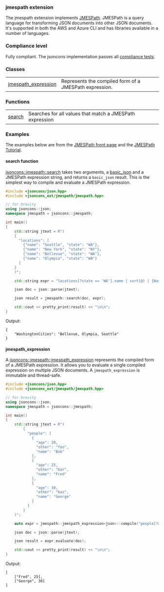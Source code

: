 ### jmespath extension

The jmespath extension implements [JMESPath](https://jmespath.org/). JMESPath is a query language 
for transforming JSON documents into other JSON documents.
It's supported in both the AWS and Azure CLI and has libraries available in a number of languages.

### Compliance level

Fully compliant. The jsoncons implementation passes all [compliance tests](https://github.com/jmespath/jmespath.test).

### Classes
<table border="0">
  <tr>
    <td><a href="jmespath_expression.md">jmespath_expression</a></td>
    <td>Represents the compiled form of a JMESPath expression.</td> 
  </tr>
</table>

### Functions

<table border="0">
  <tr>
    <td><a href="search.md">search</a></td>
    <td>Searches for all values that match a JMESPath expression</td> 
  </tr>
</table>
    
### Examples

The examples below are from the [JMESPath front page](https://jmespath.org/) and the [JMESPath Tutorial](https://jmespath.org/tutorial.html).

#### search function

[jsoncons::jmespath::search](search.md) takes two arguments, a [basic_json](../basic_json.md) 
and a JMESPath expression string, and returns a `basic_json` result. This is the simplest way to
compile and evaluate a JMESPath expression.

```c++
#include <jsoncons/json.hpp>
#include <jsoncons_ext/jmespath/jmespath.hpp>

// for brevity
using jsoncons::json; 
namespace jmespath = jsoncons::jmespath;

int main() 
{
    std::string jtext = R"(
    {
      "locations": [
        {"name": "Seattle", "state": "WA"},
        {"name": "New York", "state": "NY"},
        {"name": "Bellevue", "state": "WA"},
        {"name": "Olympia", "state": "WA"}
      ]
    }        
    )";

    std::string expr = "locations[?state == 'WA'].name | sort(@) | {WashingtonCities: join(', ', @)}";

    json doc = json::parse(jtext);

    json result = jmespath::search(doc, expr);

    std::cout << pretty_print(result) << "\n\n";
}
```
Output:
```
{
    "WashingtonCities": "Bellevue, Olympia, Seattle"
}
```

#### jmespath_expression

A [jsoncons::jmespath::jmespath_expression](jmespath_expression.md) 
represents the compiled form of a JMESPath expression. It allows you to 
evaluate a single compiled expression on multiple JSON documents.
A `jmespath_expression` is immutable and thread-safe. 

```c++
#include <jsoncons/json.hpp>
#include <jsoncons_ext/jmespath/jmespath.hpp>

// for brevity
using jsoncons::json; 
namespace jmespath = jsoncons::jmespath;

int main()
{ 
    std::string jtext = R"(
        {
          "people": [
            {
              "age": 20,
              "other": "foo",
              "name": "Bob"
            },
            {
              "age": 25,
              "other": "bar",
              "name": "Fred"
            },
            {
              "age": 30,
              "other": "baz",
              "name": "George"
            }
          ]
        }        
    )";

    auto expr = jmespath::jmespath_expression<json>::compile("people[?age > `20`].[name, age]");

    json doc = json::parse(jtext);

    json result = expr.evaluate(doc);

    std::cout << pretty_print(result) << "\n\n";
}
```
Output:
```
[
    ["Fred", 25],
    ["George", 30]
]
```

